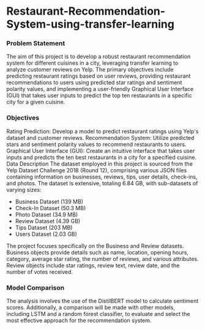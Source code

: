 # Restaurant-Recommendation-System-using-transfer-learning
### Problem Statement
The aim of this project is to develop a robust restaurant recommendation system for different cuisines in a city, leveraging transfer learning to analyze customer reviews on Yelp. The primary objectives include predicting restaurant ratings based on user reviews, providing restaurant recommendations to users using predicted star ratings and sentiment polarity values, and implementing a user-friendly Graphical User Interface (GUI) that takes user inputs to predict the top ten restaurants in a specific city for a given cuisine.

### Objectives
Rating Prediction: Develop a model to predict restaurant ratings using Yelp's dataset and customer reviews.
Recommendation System: Utilize predicted stars and sentiment polarity values to recommend restaurants to users.
Graphical User Interface (GUI): Create an intuitive interface that takes user inputs and predicts the ten best restaurants in a city for a specified cuisine.
Data Description
The dataset employed in this project is sourced from the Yelp Dataset Challenge 2018 (Round 12), comprising various JSON files containing information on businesses, reviews, tips, user details, check-ins, and photos. The dataset is extensive, totaling 6.84 GB, with sub-datasets of varying sizes:

* Business Dataset (139 MB)
* Check-In Dataset (50.3 MB)
* Photo Dataset (34.9 MB)
* Review Dataset (4.39 GB)
* Tips Dataset (203 MB)
* Users Dataset (2.03 GB)
  
The project focuses specifically on the Business and Review datasets. Business objects provide details such as name, location, opening hours, category, average star rating, the number of reviews, and various attributes. Review objects include star ratings, review text, review date, and the number of votes received.

### Model Comparison
The analysis involves the use of the DistilBERT model to calculate sentiment scores. Additionally, a comparison will be made with other models, including LSTM and a random forest classifier, to evaluate and select the most effective approach for the recommendation system.





